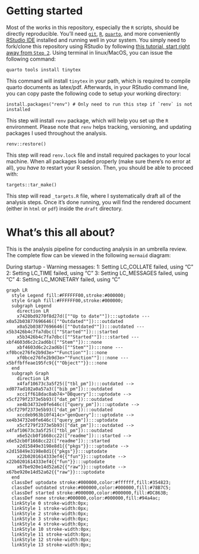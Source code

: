 
# Getting started

Most of the works in this repository, especially the `R` scripts, should
be directly reproducible. You’ll need
[`git`](https://git-scm.com/downloads),
[`R`](https://www.r-project.org/),
[`quarto`](https://quarto.org/docs/download/), and more conveniently
[RStudio IDE](https://posit.co/downloads/) installed and running well in
your system. You simply need to fork/clone this repository using RStudio
by following [this tutorial, start right away from
`Step 2`](https://book.cds101.com/using-rstudio-server-to-clone-a-github-repo-as-a-new-project.html#step---2).
Using terminal in linux/MacOS, you can issue the following command:

    quarto tools install tinytex

This command will install `tinytex` in your path, which is required to
compile quarto documents as latex/pdf. Afterwards, in your RStudio
command line, you can copy paste the following code to setup your
working directory:

    install.packages("renv") # Only need to run this step if `renv` is not installed

This step will install `renv` package, which will help you set up the
`R` environment. Please note that `renv` helps tracking, versioning, and
updating packages I used throughout the analysis.

    renv::restore()

This step will read `renv.lock` file and install required packages to
your local machine. When all packages loaded properly (make sure there’s
no error at all), you *have to* restart your R session. Then, you should
be able to proceed with:

    targets::tar_make()

This step will read `_targets.R` file, where I systematically draft all
of the analysis steps. Once it’s done running, you will find the
rendered document (either in `html` or `pdf`) inside the `draft`
directory.

# What’s this all about?

This is the analysis pipeline for conducting analysis in an umbrella
review. The complete flow can be viewed in the following `mermaid`
diagram:

During startup - Warning messages: 1: Setting LC_COLLATE failed, using
“C” 2: Setting LC_TIME failed, using “C” 3: Setting LC_MESSAGES failed,
using “C” 4: Setting LC_MONETARY failed, using “C”

``` mermaid
graph LR
  style Legend fill:#FFFFFF00,stroke:#000000;
  style Graph fill:#FFFFFF00,stroke:#000000;
  subgraph Legend
    direction LR
    x7420bd9270f8d27d([""Up to date""]):::uptodate --- x0a52b03877696646([""Outdated""]):::outdated
    x0a52b03877696646([""Outdated""]):::outdated --- x5b3426b4c7fa7dbc([""Started""]):::started
    x5b3426b4c7fa7dbc([""Started""]):::started --- xbf4603d6c2c2ad6b([""Stem""]):::none
    xbf4603d6c2c2ad6b([""Stem""]):::none --- xf0bce276fe2b9d3e>""Function""]:::none
    xf0bce276fe2b9d3e>""Function""]:::none --- x5bffbffeae195fc9{{""Object""}}:::none
  end
  subgraph Graph
    direction LR
    x4faf10673c3a5f25(["tbl_pm"]):::outdated --> xd077ad102a0a57a3(["bib_pm"]):::outdated
    xcc1ff618dac8ab74>"DBquery"]:::uptodate --> x5cf279f2373e5b93(["dat_pm"]):::outdated
    xe4b34732e0fe646c(["query_pm"]):::uptodate --> x5cf279f2373e5b93(["dat_pm"]):::outdated
    xccdeb963b10f414c>"genQuery"]:::uptodate --> xe4b34732e0fe646c(["query_pm"]):::uptodate
    x5cf279f2373e5b93(["dat_pm"]):::outdated --> x4faf10673c3a5f25(["tbl_pm"]):::outdated
    x6e52cb0f1668cc22(["readme"]):::started --> x6e52cb0f1668cc22(["readme"]):::started
    x2d15849e3198e8d1{{"pkgs"}}:::uptodate --> x2d15849e3198e8d1{{"pkgs"}}:::uptodate
    x22b0201614333ef4{{"fun"}}:::uptodate --> x22b0201614333ef4{{"fun"}}:::uptodate
    x67be920e14d52a62{{"raw"}}:::uptodate --> x67be920e14d52a62{{"raw"}}:::uptodate
  end
  classDef uptodate stroke:#000000,color:#ffffff,fill:#354823;
  classDef outdated stroke:#000000,color:#000000,fill:#78B7C5;
  classDef started stroke:#000000,color:#000000,fill:#DC863B;
  classDef none stroke:#000000,color:#000000,fill:#94a4ac;
  linkStyle 0 stroke-width:0px;
  linkStyle 1 stroke-width:0px;
  linkStyle 2 stroke-width:0px;
  linkStyle 3 stroke-width:0px;
  linkStyle 4 stroke-width:0px;
  linkStyle 10 stroke-width:0px;
  linkStyle 11 stroke-width:0px;
  linkStyle 12 stroke-width:0px;
  linkStyle 13 stroke-width:0px;
```
